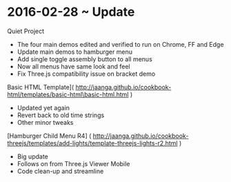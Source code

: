 2016-02-28 ~ Update
===

Quiet Project

* The four main demos edited and verified to run on Chrome, FF and Edge
* Update main demos to hamburger menu
* Add single toggle assembly button to all menus
* Now all menus have same look and feel
* Fix Three.js compatibility issue on bracket demo


Basic HTML Template]( http://jaanga.github.io/cookbook-html/templates/basic-html\basic-html.html )

* Updated yet again
* Revert back to old time strings
* Other minor tweaks

[Hamburger Child Menu R4] ( http://jaanga.github.io/cookbook-threejs/templates/add-lights/template-threejs-lights-r2.html )

* Big update
* Follows on from Three.js Viewer Mobile
* Code clean-up and streamline
